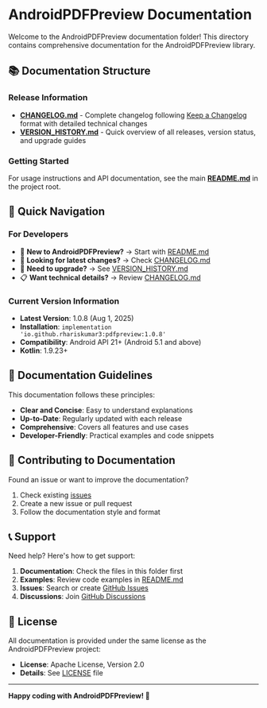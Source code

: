 # AndroidPDFPreview Documentation

Welcome to the AndroidPDFPreview documentation folder! This directory contains comprehensive documentation for the AndroidPDFPreview library.

## 📚 Documentation Structure

### Release Information
- **[CHANGELOG.md](./CHANGELOG.md)** - Complete changelog following [Keep a Changelog](https://keepachangelog.com/) format with detailed technical changes
- **[VERSION_HISTORY.md](./VERSION_HISTORY.md)** - Quick overview of all releases, version status, and upgrade guides

### Getting Started
For usage instructions and API documentation, see the main **[README.md](../README.md)** in the project root.

## 🎯 Quick Navigation

### For Developers
- 🚀 **New to AndroidPDFPreview?** → Start with [README.md](../README.md)
- 📖 **Looking for latest changes?** → Check [CHANGELOG.md](./CHANGELOG.md)
- 🔄 **Need to upgrade?** → See [VERSION_HISTORY.md](./VERSION_HISTORY.md)
- 📋 **Want technical details?** → Review [CHANGELOG.md](./CHANGELOG.md)

### Current Version Information
- **Latest Version**: 1.0.8 (Aug 1, 2025)
- **Installation**: `implementation 'io.github.rhariskumar3:pdfpreview:1.0.8'`
- **Compatibility**: Android API 21+ (Android 5.1 and above)
- **Kotlin**: 1.9.23+

## 📝 Documentation Guidelines

This documentation follows these principles:
- **Clear and Concise**: Easy to understand explanations
- **Up-to-Date**: Regularly updated with each release
- **Comprehensive**: Covers all features and use cases
- **Developer-Friendly**: Practical examples and code snippets

## 🤝 Contributing to Documentation

Found an issue or want to improve the documentation?
1. Check existing [issues](https://github.com/rhariskumar3/AndroidPDFPreview/issues)
2. Create a new issue or pull request
3. Follow the documentation style and format

## 📞 Support

Need help? Here's how to get support:
1. **Documentation**: Check the files in this folder first
2. **Examples**: Review code examples in [README.md](../README.md)
3. **Issues**: Search or create [GitHub Issues](https://github.com/rhariskumar3/AndroidPDFPreview/issues)
4. **Discussions**: Join [GitHub Discussions](https://github.com/rhariskumar3/AndroidPDFPreview/discussions)

## 📄 License

All documentation is provided under the same license as the AndroidPDFPreview project:
- **License**: Apache License, Version 2.0
- **Details**: See [LICENSE](../LICENSE) file

---

**Happy coding with AndroidPDFPreview! 🚀**
